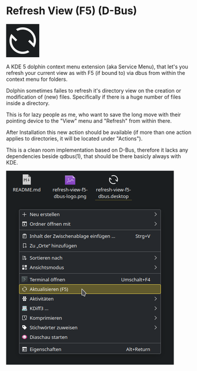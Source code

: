 # Refresh View (F5) (D-Bus)

![logo](assets/images/refresh-view-f5-dbus-logo.png)

A KDE 5 dolphin context menu extension (aka Service Menu), that let's you
refresh your current view as with F5 (if bound to) via dbus from within the
context menu for folders.

Dolphin sometimes failes to refresh it's directory view on the creation or
modification of (new) files. Specifically if there is a huge number of files
inside a directory.

This is for lazy people as me, who want to save the long move with their
pointing device to the "View" menu and "Refresh" from within there.

After Installation this new action should be available (if more than one
action applies to directories, it will be located under "Actions").

This is a clean room implementation based on D-Bus, therefore it lacks any
dependencies beside qdbus(1), that should be there basicly always with KDE.

![in-action-screenshot](assets/images/refresh-view-f5-dbus-screen.png)


